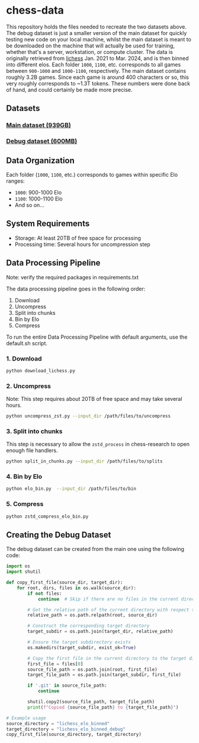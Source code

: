 # chess-data

This repository holds the files needed to recreate the two datasets above. The debug dataset is just a smaller version of the main dataset for quickly testing new code on your local machine, whilst the main dataset is meant to be downloaded on the machine that will actually be used for training, whether that's a server, workstation, or compute cluster. The data is originally retrieved from [lichess](https://database.lichess.org/) Jan. 2021 to Mar. 2024, and is then binned into different elos. Each folder `1000`, `1100`, etc. corresponds to all games between `900-1000` and `1000-1100`, respectively. The main dataset contains roughly 3.2B games. Since each game is around 400 characters or so, this very roughly corresponds to ~1.3T tokens. These numbers were done back of hand, and could certainly be made more precise.

## Datasets

### [Main dataset (939GB)](https://huggingface.co/datasets/ezipe/lichess_elo_binned)

### [Debug dataset (600MB)](https://huggingface.co/datasets/ezipe/lichess_elo_binned_debug)

## Data Organization

Each folder (`1000`, `1100`, etc.) corresponds to games within specific Elo ranges:

- `1000`: 900-1000 Elo
- `1100`: 1000-1100 Elo
- And so on...

## System Requirements

- Storage: At least 20TB of free space for processing
- Processing time: Several hours for uncompression step

## Data Processing Pipeline

Note: verify the required packages in requirements.txt

The data processing pipeline goes in the following order:

1. Download
2. Uncompress
3. Split into chunks
4. Bin by Elo
5. Compress

To run the entire Data Processing Pipeline with default arguments, use the default.sh script.

### 1. Download

```bash
python download_lichess.py
```

### 2. Uncompress

Note: This step requires about 20TB of free space and may take several hours.

```bash
python uncompress_zst.py --input_dir /path/files/to/uncompress
```

### 3. Split into chunks

This step is necessary to allow the `zstd_process` in chess-research to open enough file handlers.

```bash
python split_in_chunks.py --input_dir /path/files/to/splits
```

### 4. Bin by Elo

```bash
python elo_bin.py  --input_dir /path/files/to/bin
```

### 5. Compress

```bash
python zstd_compress_elo_bin.py 
```

## Creating the Debug Dataset
The debug dataset can be created from the main one using the following code:

```python
import os
import shutil

def copy_first_file(source_dir, target_dir):
    for root, dirs, files in os.walk(source_dir):
        if not files:
            continue  # Skip if there are no files in the current directory        

        # Get the relative path of the current directory with respect to the source_dir
        relative_path = os.path.relpath(root, source_dir)

        # Construct the corresponding target directory
        target_subdir = os.path.join(target_dir, relative_path)

        # Ensure the target subdirectory exists
        os.makedirs(target_subdir, exist_ok=True)

        # Copy the first file in the current directory to the target directory
        first_file = files[0]
        source_file_path = os.path.join(root, first_file)
        target_file_path = os.path.join(target_subdir, first_file)

        if '.git' in source_file_path:
            continue

        shutil.copy2(source_file_path, target_file_path)
        print(f"Copied {source_file_path} to {target_file_path}")

# Example usage
source_directory = "lichess_elo_binned"
target_directory = "lichess_elo_binned_debug"
copy_first_file(source_directory, target_directory)
```


